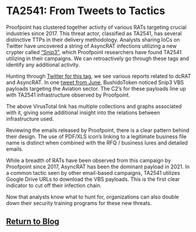 # TA2541: From Tweets to Tactics

Proofpoint has clustered together activity of various RATs targeting crucial industries since 2017. This threat actor, classified as TA2541, has several distinctive TTPs in their delivery methodology. Analysts sharing IoCs on Twitter have uncovered a string of AsyncRAT infections utilizing a new crypter called [“Snip3”](https://blog.morphisec.com/revealing-the-snip3-crypter-a-highly-evasive-rat-loader), which Proofpoint researchers have found TA2541 utilizing in their campaigns. We can retroactively go through these tags and identify any additional activity. 

Hunting through [Twitter for this tag](https://twitter.com/search?q=%23snip3&src=typed_query&f=live), we see various reports related to dcRAT and AsyncRAT. In one [tweet from June](https://twitter.com/BushidoToken/status/1402397157420945412?s=20&t=chKdb1iqnSg3Ap2PD7PWoQ
), BushidoToken noticed Snip3 VBS payloads targeting the Aviation sector. The C2’s for these payloads line up with TA2541 infrastructure observed by Proofpoint. 

The above VirusTotal link has multiple collections and graphs associated with it, giving some additional insight into the relations between infrastructure used. 

Reviewing the emails released by Proofpoint, there is a clear pattern behind their design. The use of PDF/XLS icon’s linking to a legitimate business file name is distinct when combined with the RFQ / business lures and detailed emails. 

While a breadth of RATs have been observed from this campaign by Proofpoint since 2017, AsyncRAT has been the dominant payload in 2021. In a common tactic seen by other email-based campaigns, TA2541 utilizes Google Drive URLs to download the VBS payloads. This is the first clear indicator to cut off their infection chain. 

Now that analysts know what to hunt for, organizations can also double down their security training programs for these new threats.

## [Return to Blog](https://steelsleuth.github.io/vigilant-meme/)

